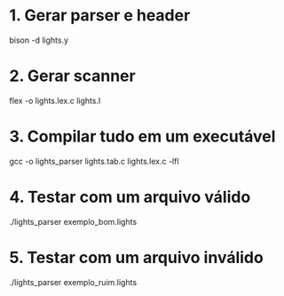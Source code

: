 # 1. Gerar parser e header
bison -d lights.y

# 2. Gerar scanner
flex -o lights.lex.c lights.l

# 3. Compilar tudo em um executável
gcc -o lights_parser lights.tab.c lights.lex.c -lfl

# 4. Testar com um arquivo válido
./lights_parser exemplo_bom.lights

# 5. Testar com um arquivo inválido
./lights_parser exemplo_ruim.lights
